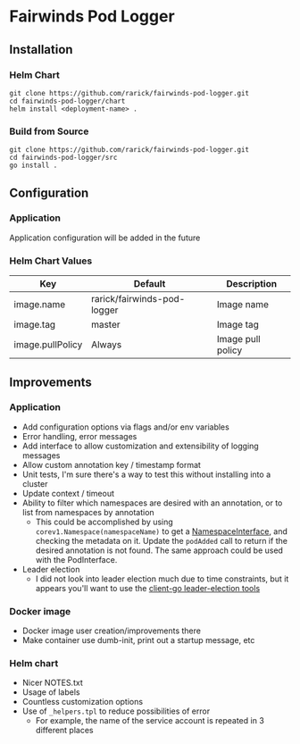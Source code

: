 # Fairwinds Pod Logger

## Installation

### Helm Chart
```
git clone https://github.com/rarick/fairwinds-pod-logger.git
cd fairwinds-pod-logger/chart
helm install <deployment-name> .
```

### Build from Source
```
git clone https://github.com/rarick/fairwinds-pod-logger.git
cd fairwinds-pod-logger/src
go install .
```

## Configuration

### Application
Application configuration will be added in the future

### Helm Chart Values
| Key              | Default                     | Description       |
|------------------|-----------------------------|-------------------|
| image.name       | rarick/fairwinds-pod-logger | Image name        |
| image.tag        | master                      | Image tag         |
| image.pullPolicy | Always                      | Image pull policy |

## Improvements

### Application
- Add configuration options via flags and/or env variables 
- Error handling, error messages
- Add interface to allow customization and extensibility of logging messages
- Allow custom annotation key / timestamp format
- Unit tests, I'm sure there's a way to test this without installing into a cluster
- Update context / timeout
- Ability to filter which namespaces are desired with an annotation, or to list from namespaces by annotation
  - This could be accomplished by using `corev1.Namespace(namespaceName)` to get a
    [NamespaceInterface](https://pkg.go.dev/k8s.io/client-go@v0.21.1/kubernetes/typed/core/v1#NamespaceInterface),
    and checking the metadata on it. Update the `podAdded` call to return if the desired annotation is not found.
    The same approach could be used with the PodInterface.
- Leader election
  - I did not look into leader election much due to time constraints, but it appears you'll want to use the
    [client-go leader-election tools](https://pkg.go.dev/k8s.io/client-go/tools/leaderelection)

### Docker image
- Docker image user creation/improvements there
- Make container use dumb-init, print out a startup message, etc

### Helm chart
- Nicer NOTES.txt
- Usage of labels
- Countless customization options
- Use of `_helpers.tpl` to reduce possibilities of error
  - For example, the name of the service account is repeated in 3 different places
